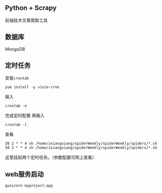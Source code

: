 ## Python + Scrapy
前端技术文章爬取工具

## 数据库
MongoDB

## 定时任务
安装`crontab`
```
yum install -y vixie-cron
```
输入
```
crontab -e
```
完成定时配置
再输入
```
crontab -l
```
查看
```
30 2 * * 4 sh /home/zxiangxiang/spiderWeekly/spiderWeekly/spiders/*.sh
50 2 * * 4 sh /home/zxiangxiang/spiderWeekly/spiderWeekly/spiders/*.sh
```
这里挂起两个定时任务。（参数配置可网上查看）

## web服务启动
`gunicorn myproject:app`
